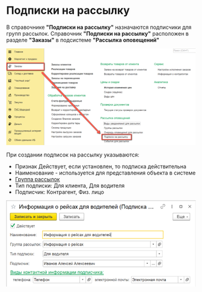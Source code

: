 # Подписки на рассылку

В справочнике **"Подписки на рассылку"** назначаются подписчики для групп рассылок. Справочник **"Подписки на рассылку"** расположен в разделе **"Заказы"** в подсистеме **"Рассылка оповещений"**

[![1][1]][1]

При создании подписок на рассылку указываются:

- Признак Действует, если установлен, то подписка действительна
- Наименование - используется для представления объекта в системе
- [Группа рассылок](MailingGroups.md)
- Тип подписки: Для клиента, Для водителя
- Подписчик: Контрагент, Физ. лицо

[![2][2]][2]

[1]: SubscriptionsToMailings.assets/1.png
[2]: SubscriptionsToMailings.assets/2.png
